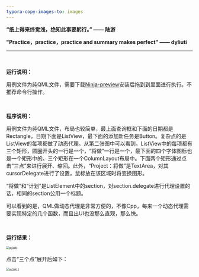```yaml
---
typora-copy-images-to: images
---
```


**“纸上得来终觉浅，绝知此事要躬行。”  —— 陆游**

**"Practice，practice，practice and summary makes perfect" —— dyliuti**

------



<br>

**运行说明：**

用例文件为纯QML文件，需要下载[Ninja-preview](https://github.com/amoh-godwin/Ninja-Preview/releases)安装后拖到到里面进行执行。不推荐命令行操作。

<br>

**程序说明：**

用例文件为纯QML文件，布局也较简单，最上面查询框和下面的日期都是Rectangle，日期下面是ListView，最下面的添加新任务是Button。复杂点的是ListView的每项都做了动态代理。从第二张图中可以看到，ListView中的每项都有三个矩形，圆圈开头的一行是一个，“将做”一行是一个，最下面的四个字体图标也是一个矩形中的。三个矩形在一个ColumnLayout布局中。下面两个矩形通过点击“三点”来进行展开、缩回。此外，“Project：将做”是TextArea，对其cursorDelegate进行了设置，鼠标放在该区域时将变换图形。

“将做”和“计划”是ListElement中的section，对section.delegate进行代理设置的话，相同的section公用一个标题。

可以看到的是，QML做动态代理是非常方便的，不像Cpp，每来一个动态代理需要实现特定的几个函数，而且出UI也没那么直观，那么快。

<br>

**运行结果：**

<img src="C:\Git\QML\images\纯QML.png" alt="纯QML" style="zoom:50%;" />

点击“三个点”展开后如下：

<img src="C:\Git\QML\images\纯QML2.png" alt="纯QML2" style="zoom:50%;" />

